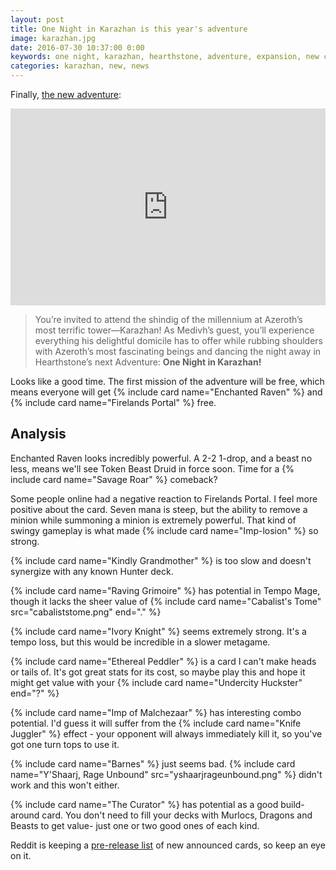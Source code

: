 ```yaml
---
layout: post
title: One Night in Karazhan is this year's adventure
image: karazhan.jpg
date: 2016-07-30 10:37:00 0:00
keywords: one night, karazhan, hearthstone, adventure, expansion, new content
categories: karazhan, new, news
---
```


Finally, [the new adventure](http://us.battle.net/hearthstone/en/blog/20190302/the-party-begins-august-12-29-07-2016):

<iframe width="560" style="max-width: 100%;" height="315" src="https://www.youtube.com/embed/qlHx7YNWYGY" frameborder="0" allowfullscreen></iframe>

> You’re invited to attend the shindig of the millennium at Azeroth’s most terrific tower—Karazhan! As Medivh’s guest, you’ll experience everything his delightful domicile has to offer while rubbing shoulders with Azeroth’s most fascinating beings and dancing the night away in Hearthstone’s next Adventure: **One Night in Karazhan!**

Looks like a good time. The first mission of the adventure will be free, which means everyone will get {% include card name="Enchanted Raven" %} and {% include card name="Firelands Portal" %} free. 

## Analysis

Enchanted Raven looks incredibly powerful. A 2-2 1-drop, and a beast no less, means we'll see Token Beast Druid in force soon. Time for a {% include card name="Savage Roar" %} comeback? 

Some people online had a negative reaction to Firelands Portal. I feel more positive about the card. Seven mana is steep, but the ability to remove a minion while summoning a minion is extremely powerful. That kind of swingy gameplay is what made {% include card name="Imp-losion" %} so strong. 

{% include card name="Kindly Grandmother" %} is too slow and doesn't synergize with any known Hunter deck. 

{% include card name="Raving Grimoire" %} has potential in Tempo Mage, though it lacks the sheer value of {% include card name="Cabalist's Tome" src="cabaliststome.png" end="." %}

{% include card name="Ivory Knight" %} seems extremely strong. It's a tempo loss, but this would be incredible in a slower metagame. 

{% include card name="Ethereal Peddler" %} is a card I can't make heads or tails of. It's got great stats for its cost, so maybe play this and hope it might get value with your {% include card name="Undercity Huckster" end="?" %}

{% include card name="Imp of Malchezaar" %} has interesting combo potential. I'd guess it will suffer from the {% include card name="Knife Juggler" %} effect - your opponent will always immediately kill it, so you've got one turn tops to use it. 

{% include card name="Barnes" %} just seems bad. {% include card name="Y'Shaarj, Rage Unbound" src="yshaarjrageunbound.png" %} didn't work and this won't either. 

{% include card name="The Curator" %} has potential as a good build-around card. You don't need to fill your decks with Murlocs, Dragons and Beasts to get value- just one or two good ones of each kind. 

Reddit is keeping a [pre-release list](https://www.reddit.com/r/hearthstone/comments/4v60mk/the_marvelous_prerelease_reveal_chart_all/) of new announced cards, so keep an eye on it. 
